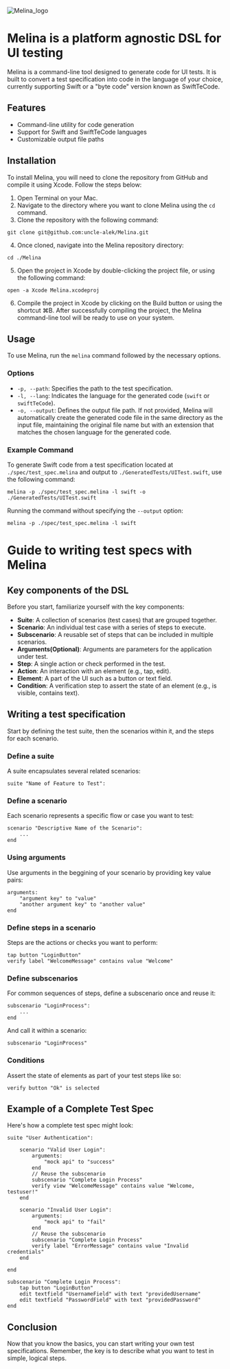 ![Melina_logo](https://user-images.githubusercontent.com/12128692/232309623-ea0a8dab-5c1e-41b5-9674-a497a2b7f4c7.png)


# Melina is a platform agnostic DSL for UI testing

Melina is a command-line tool designed to generate code for UI tests. It is built to convert a test specification into code in the language of your choice, currently supporting Swift or a "byte code" version known as SwiftTeCode.

## Features

- Command-line utility for code generation
- Support for Swift and SwiftTeCode languages
- Customizable output file paths

## Installation

To install Melina, you will need to clone the repository from GitHub and compile it using Xcode. Follow the steps below:

1. Open Terminal on your Mac.
2. Navigate to the directory where you want to clone Melina using the `cd` command.
3. Clone the repository with the following command:
```shell
git clone git@github.com:uncle-alek/Melina.git
```
4. Once cloned, navigate into the Melina repository directory:
```shell
cd ./Melina
```
5. Open the project in Xcode by double-clicking the project file, or using the following command:
```shell
open -a Xcode Melina.xcodeproj
```
6. Compile the project in Xcode by clicking on the Build button or using the shortcut ⌘B.
After successfully compiling the project, the Melina command-line tool will be ready to use on your system.

## Usage

To use Melina, run the `melina` command followed by the necessary options.

### Options

- `-p, --path`: Specifies the path to the test specification.
- `-l, --lang`: Indicates the language for the generated code (`swift` or `swiftTeCode`).
- `-o, --output`: Defines the output file path. If not provided, Melina will automatically create the generated code file in the same directory as the input file, maintaining the original file name but with an extension that matches the chosen language for the generated code.

### Example Command

To generate Swift code from a test specification located at `./spec/test_spec.melina` and output to `./GeneratedTests/UITest.swift`, use the following command:

```shell
melina -p ./spec/test_spec.melina -l swift -o ./GeneratedTests/UITest.swift
```

Running the command without specifying the `--output` option:

```shell
melina -p ./spec/test_spec.melina -l swift
```

# Guide to writing test specs with Melina

## Key components of the DSL

Before you start, familiarize yourself with the key components:

- **Suite**: A collection of scenarios (test cases) that are grouped together.
- **Scenario**: An individual test case with a series of steps to execute.
- **Subscenario**: A reusable set of steps that can be included in multiple scenarios.
- **Arguments(Optional)**: Arguments are parameters for the application under test.
- **Step**: A single action or check performed in the test.
- **Action**: An interaction with an element (e.g., tap, edit).
- **Element**: A part of the UI such as a button or text field.
- **Condition**: A verification step to assert the state of an element (e.g., is visible, contains text).

## Writing a test specification

Start by defining the test suite, then the scenarios within it, and the steps for each scenario.

### Define a suite

A suite encapsulates several related scenarios:

```
suite "Name of Feature to Test":
```

### Define a scenario

Each scenario represents a specific flow or case you want to test:

```
scenario "Descriptive Name of the Scenario":
    ...
end
```

### Using arguments

Use arguments in the beggining of your scenario by providing key value pairs:

```
arguments:
    "argument key" to "value"
    "another argument key" to "another value"
end
```

### Define steps in a scenario

Steps are the actions or checks you want to perform:

```
tap button "LoginButton"
verify label "WelcomeMessage" contains value "Welcome"
```

### Define subscenarios

For common sequences of steps, define a subscenario once and reuse it:

```
subscenario "LoginProcess":
    ...
end
```

And call it within a scenario:

```
subscenario "LoginProcess"
```

### Conditions

Assert the state of elements as part of your test steps like so:

```
verify button "Ok" is selected
```

## Example of a Complete Test Spec

Here's how a complete test spec might look:

```
suite "User Authentication":

    scenario "Valid User Login":
        arguments:
            "mock api" to "success"
        end
        // Reuse the subscenario
        subscenario "Complete Login Process"
        verify view "WelcomeMessage" contains value "Welcome, testuser!"
    end

    scenario "Invalid User Login":
        arguments:
            "mock api" to "fail"
        end
        // Reuse the subscenario
        subscenario "Complete Login Process"
        verify label "ErrorMessage" contains value "Invalid credentials"
    end

end

subscenario "Complete Login Process":
    tap button "LoginButton"
    edit textfield "UsernameField" with text "providedUsername"
    edit textfield "PasswordField" with text "providedPassword"
end
```

## Conclusion

Now that you know the basics, you can start writing your own test specifications. Remember, the key is to describe what you want to test in simple, logical steps.
